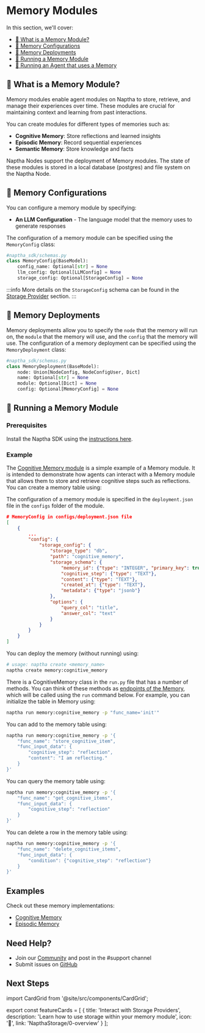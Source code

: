 # Memory Modules

In this section, we'll cover:

- [💭 What is a Memory Module?](#-what-is-a-memory-module)
- [📝 Memory Configurations](#-memory-configurations)
- [🐋 Memory Deployments](#-memory-deployments)
- [🚀 Running a Memory Module](#-running-a-memory-module)
- [🤖 Running an Agent that uses a Memory](#-running-an-agent-that-uses-a-memory)

## 💭 What is a Memory Module?

Memory modules enable agent modules on Naptha to store, retrieve, and manage their experiences over time. These modules are crucial for maintaining context and learning from past interactions.

You can create modules for different types of memories such as:

- **Cognitive Memory**: Store reflections and learned insights
- **Episodic Memory**: Record sequential experiences
- **Semantic Memory**: Store knowledge and facts

Naptha Nodes support the deployment of Memory modules. The state of these modules is stored in a local database (postgres) and file system on the Naptha Node.

## 📝 Memory Configurations

You can configure a memory module by specifying:

- **An LLM Configuration** - The language model that the memory uses to generate responses

The configuration of a memory module can be specified using the `MemoryConfig` class:

```python
#naptha_sdk/schemas.py
class MemoryConfig(BaseModel):
    config_name: Optional[str] = None
    llm_config: Optional[LLMConfig] = None
    storage_config: Optional[StorageConfig] = None
```

:::info
More details on the `StorageConfig` schema can be found in the [Storage Provider](/docs/NapthaStorage/0-overview.md) section.
:::

## 🐋 Memory Deployments

Memory deployments allow you to specify the `node` that the memory will run on, the `module` that the memory will use, and the `config` that the memory will use. The configuration of a memory deployment can be specified using the `MemoryDeployment` class:

```python
#naptha_sdk/schemas.py
class MemoryDeployment(BaseModel):
    node: Union[NodeConfig, NodeConfigUser, Dict]
    name: Optional[str] = None
    module: Optional[Dict] = None
    config: Optional[MemoryConfig] = None
```

## 🚀 Running a Memory Module

### Prerequisites

Install the Naptha SDK using the [instructions here](https://github.com/NapthaAI/naptha-sdk/?tab=readme-ov-file#install).

### Example

The [Cognitive Memory module](https://github.com/NapthaAI/cognitive_memory) is a simple example of a Memory module. It is intended to demonstrate how agents can interact with a Memory module that allows them to store and retrieve cognitive steps such as reflections. You can create a memory table using:

The configuration of a memory module is specified in the `deployment.json` file in the `configs` folder of the module.

```json
# MemoryConfig in configs/deployment.json file 
[
    {
        ...
        "config": {
            "storage_config": {
                "storage_type": "db",
                "path": "cognitive_memory",
                "storage_schema": {
                    "memory_id": {"type": "INTEGER", "primary_key": true},
                    "cognitive_step": {"type": "TEXT"},
                    "content": {"type": "TEXT"},
                    "created_at": {"type": "TEXT"},
                    "metadata": {"type": "jsonb"}
                },
                "options": {
                    "query_col": "title",
                    "answer_col": "text"
                }
            }
        }
    }
]
```

You can deploy the memory (without running) using:

```bash
# usage: naptha create <memory_name>
naptha create memory:cognitive_memory 
```

There is a CognitiveMemory class in the `run.py` file that has a number of methods. You can think of these methods as [endpoints of the Memory](https://github.com/NapthaAI/cognitive_memory/blob/main/cognitive_memory/run.py#L34), which will be called using the `run` command below. For example, you can initialize the table in Memory using:

```bash
naptha run memory:cognitive_memory -p "func_name='init'"
```

You can add to the memory table using:

```bash
naptha run memory:cognitive_memory -p '{
    "func_name": "store_cognitive_item",
    "func_input_data": {
        "cognitive_step": "reflection",
        "content": "I am reflecting."
    }
}'
```

You can query the memory table using:

```bash
naptha run memory:cognitive_memory -p '{
    "func_name": "get_cognitive_items",
    "func_input_data": {
        "cognitive_step": "reflection"
    }
}'
```

You can delete a row in the memory table using:

```bash
naptha run memory:cognitive_memory -p '{
    "func_name": "delete_cognitive_items",
    "func_input_data": {
        "condition": {"cognitive_step": "reflection"}
    }
}'
```

## Examples

Check out these memory implementations:
- [Cognitive Memory](https://github.com/NapthaAI/cognitive_memory)
- [Episodic Memory](https://github.com/NapthaAI/episodic_memory)

## Need Help?
- Join our [Community](https://naptha.ai/naptha-community) and post in the #support channel
- Submit issues on [GitHub](https://github.com/NapthaAI)

## Next Steps

import CardGrid from '@site/src/components/CardGrid';

export const featureCards = [
  {
    title: 'Interact with Storage Providers',
    description: 'Learn how to use storage within your memory module', 
    icon: '💾',
    link: 'NapthaStorage/0-overview'
  }
];
